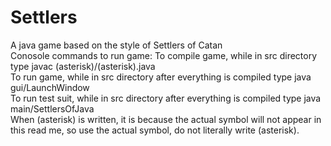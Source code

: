 # Settlers
A java game based on the style of Settlers of Catan     
Conosole commands to run game: 
To compile game, while in src directory type javac (asterisk)/(asterisk).java     
To run game, while in src directory after everything is compiled type java gui/LaunchWindow     
To run test suit, while in src directory after everything is compiled type java main/SettlersOfJava      
When (asterisk) is written, it is because the actual symbol will not appear in this read me, so use the actual symbol, do not literally write (asterisk).
